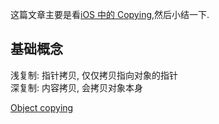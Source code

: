 这篇文章主要是看[iOS 中的 Copying](https://joeshang.github.io/),然后小结一下.


## 基础概念

浅复制: 指针拷贝, 仅仅拷贝指向对象的指针  
深复制: 内容拷贝, 会拷贝对象本身  

[Object copying](https://developer.apple.com/library/archive/documentation/General/Conceptual/DevPedia-CocoaCore/ObjectCopying.html)

